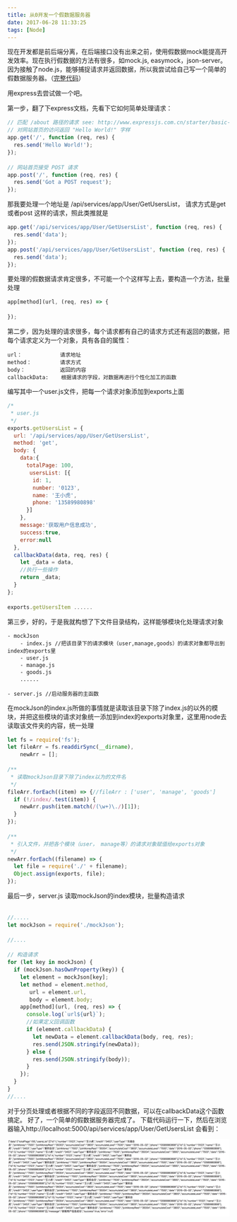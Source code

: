 ```yaml
---
title: 从0开发一个假数据服务器
date: 2017-06-28 11:33:25
tags: [Node]
---
```

现在开发都是前后端分离，在后端接口没有出来之前，使用假数据mock能提高开发效率。现在执行假数据的方法有很多，如mock.js, easymock，json-server。因为接触了node.js，能够捕捉请求并返回数据，所以我尝试给自己写一个简单的假数据服务器。（[完整代码](https://github.com/guanlinwu/simple-mock)）

<!--more-->
用express去尝试做一个吧。

第一步，翻了下express文档，先看下它如何简单处理请求：

```javascript
// 匹配 /about 路径的请求 see: http://www.expressjs.com.cn/starter/basic-routing.html
// 对网站首页的访问返回 "Hello World!" 字样
app.get('/', function (req, res) {
  res.send('Hello World!');
});

// 网站首页接受 POST 请求
app.post('/', function (req, res) {
  res.send('Got a POST request');
});
```
那我要处理一个地址是  /api/services/app/User/GetUsersList， 请求方式是get或者post 这样的请求，照此类推就是

```javascript
app.get('/api/services/app/User/GetUsersList', function (req, res) {
  res.send('data');
});
app.post('/api/services/app/User/GetUsersList', function (req, res) {
  res.send('data');
});
```
要处理的假数据请求肯定很多，不可能一个个这样写上去，要构造一个方法，批量处理
```javascript
app[method](url, (req, res) => {

});
```
第二步，因为处理的请求很多，每个请求都有自己的请求方式还有返回的数据，把每个请求定义为一个对象，具有各自的属性：
```
url：            请求地址
method：         请求方式
body：           返回的内容
callbackData:    根据请求的字段，对数据再进行个性化加工的函数
```

编写其中一个user.js文件，把每一个请求对象添加到exports上面
```javascript
/*
 * user.js
 */
exports.getUsersList = {
  url: '/api/services/app/User/GetUsersList',
  method: 'get',
  body: {
    data:{
      totalPage: 100,
       usersList: [{
        id: 1,
        number: '0123',
        name: '王小虎',
        phone: '13589980898'
      }]
    },
    message:'获取用户信息成功',
    success:true,
    error:null
  },
  callbackData(data, req, res) {
    let _data = data,
    //执行一些操作
    return _data;
  }
};

exports.getUsersItem ......
```

第三步，好的，于是我就构想了下文件目录结构，这样能够模块化处理请求对象
```
- mockJson
    - index.js //把该目录下的请求模块（user,manage,goods）的请求对象都导出到index的exports里
    - user.js
    - manage.js
    - goods.js
    ......

- server.js //启动服务器的主函数
```

在mockJson的index.js所做的事情就是读取该目录下除了index.js的以外的模块，并把这些模块的请求对象统一添加到index的exports对象里，这里用node去读取该文件夹的内容，统一处理
```javascript
let fs = require('fs');
let fileArr = fs.readdirSync(__dirname),
    newArr = [];

/**
 * 读取mockJson目录下除了index以为的文件名
 */
fileArr.forEach((item) => {//fileArr : ['user', 'manage', 'goods']
  if (!/index/.test(item)) {
    newArr.push(item.match(/(\w+)\./)[1]);
  }
});

/**
 * 引入文件，并把各个模块（user， manage等）的请求对象赋值给exports对象
 */
newArr.forEach((filename) => {
  let file = require('./' + filename);
  Object.assign(exports, file);
});
```

最后一步，server.js 读取mockJson的index模块，批量构造请求
```javascript

//.....
let mockJson = require('./mockJson');

//....

// 构造请求
for (let key in mockJson) {
  if (mockJson.hasOwnProperty(key)) {
    let element = mockJson[key];
    let method = element.method,
       url = element.url,
       body = element.body;
    app[method](url, (req, res) => {
      console.log(`url${url}`);
      //如果定义回调函数
      if (element.callbackData) {
        let newData = element.callbackData(body, req, res);
        res.send(JSON.stringify(newData));
      } else {
        res.send(JSON.stringify(body));
      }
    });
  }
}
//....
```
对于分页处理或者根据不同的字段返回不同数据，可以在callbackData这个函数搞定。
好了，一个简单的假数据服务器完成了。
下载代码运行一下，然后在浏览器输入http://localhost:5000/api/services/app/User/GetUsersList
会看到：

![](/images/mock_1.png)